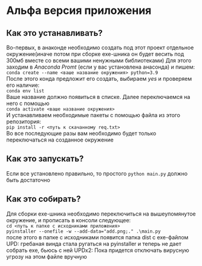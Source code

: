 # Альфа версия приложения


## Как это устанавливать?

Во-первых, в анаконде необходимо создать под этот проект отдельное окружение(иначе потом при сборке exe-шника он будет весить под 300мб вместе со всеми вашими ненужными библиотеками)
Для этого заходим в *Anaconda Promt* (если у вас установлена анасонда) и пишем:  
`conda create --name <ваше название окружения> python=3.9`  
После этого конда предложит его создать, выбираем *yes* и проверяем его наличие:  
`conda env list`  
Ваше название должно появиться в списке. Далее переключаемся на него с помощью  
`conda activate <ваше название окружения>`  
И устанавливаем необходимые пакеты с помощью файла из этого репозитория:  
`pip install -r <путь к скачанному req.txt>`  
Во все последующие разы вам необходимо будет только переключаться на созданное окружение  


## Как это запускать?

Если все установлено правильно, то простого `python main.py` должно быть достаточно


## Как это собирать?

Для сборки exe-шника необходимо переключиться на вышеупомянутое окружение, и прописать в консоли следующее:  
`cd <путь к папке с исходниками приложения>`  
`pyinstaller --onefile -w --add-data="add.png;." .\main.py`  
после этого в папке с исходниками появится папка dist с exe-файлом  
UPD: гребаная винда стала ругаться на pyinstaller и теперь не дает собрать exe, бьюсь с ней
UPDx2: Пока придется отключать вирусную угрозу на этом файле вручную
